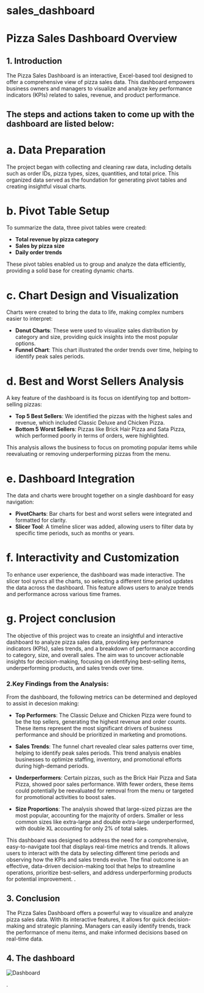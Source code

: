 # sales_dashboard
# Pizza Sales Dashboard Overview

## 1. Introduction  
The Pizza Sales Dashboard is an interactive, Excel-based tool designed to offer a comprehensive view of pizza sales data. This dashboard empowers business owners and managers to visualize and analyze key performance indicators (KPIs) related to sales, revenue, and product performance.

## The steps and actions taken to come up with the dashboard are listed below:
# a. Data Preparation  
The project began with collecting and cleaning raw data, including details such as order IDs, pizza types, sizes, quantities, and total price. This organized data served as the foundation for generating pivot tables and creating insightful visual charts.

# b. Pivot Table Setup  
To summarize the data, three pivot tables were created:
- **Total revenue by pizza category**
- **Sales by pizza size**
- **Daily order trends**

These pivot tables enabled us to group and analyze the data efficiently, providing a solid base for creating dynamic charts.

# c. Chart Design and Visualization  
Charts were created to bring the data to life, making complex numbers easier to interpret:
- **Donut Charts**: These were used to visualize sales distribution by category and size, providing quick insights into the most popular options.
- **Funnel Chart**: This chart illustrated the order trends over time, helping to identify peak sales periods.

# d. Best and Worst Sellers Analysis  
A key feature of the dashboard is its focus on identifying top and bottom-selling pizzas:
- **Top 5 Best Sellers**: We identified the pizzas with the highest sales and revenue, which included Classic Deluxe and Chicken Pizza.
- **Bottom 5 Worst Sellers**: Pizzas like Brick Hair Pizza and Sata Pizza, which performed poorly in terms of orders, were highlighted.

This analysis allows the business to focus on promoting popular items while reevaluating or removing underperforming pizzas from the menu.

# e. Dashboard Integration  
The data and charts were brought together on a single dashboard for easy navigation:
- **PivotCharts**: Bar charts for best and worst sellers were integrated and formatted for clarity.
- **Slicer Tool**: A timeline slicer was added, allowing users to filter data by specific time periods, such as months or years.

# f. Interactivity and Customization  
To enhance user experience, the dashboard was made interactive. The slicer tool syncs all the charts, so selecting a different time period updates the data across the dashboard. This feature allows users to analyze trends and performance across various time frames.

# g. Project conclusion

The objective of this project was to create an insightful and interactive dashboard to analyze pizza sales data, providing key performance indicators (KPIs), sales trends, and a breakdown of performance according to category, size, and overall sales. The aim was to uncover actionable insights for decision-making, focusing on identifying best-selling items, underperforming products, and sales trends over time.

### 2.Key Findings from the Analysis:
From the dashboard, the following metrics can be determined and deployed to assist in decesion making:
- **Top Performers**: The Classic Deluxe and Chicken Pizza were found to be the top sellers, generating the highest revenue and order counts. These items represent the most significant drivers of business performance and should be prioritized in marketing and promotions.
  
- **Sales Trends**: The funnel chart revealed clear sales patterns over time, helping to identify peak sales periods. This trend analysis enables businesses to optimize staffing, inventory, and promotional efforts during high-demand periods.
  
- **Underperformers**: Certain pizzas, such as the Brick Hair Pizza and Sata Pizza, showed poor sales performance. With fewer orders, these items could potentially be reevaluated for removal from the menu or targeted for promotional activities to boost sales.
  
- **Size Proportions**: The analysis showed that large-sized pizzas are the most popular, accounting for the majority of orders. Smaller or less common sizes like extra-large and double extra-large underperformed, with double XL accounting for only 2% of total sales.

This dashboard was designed to address the need for a comprehensive, easy-to-navigate tool that displays real-time metrics and trends. It allows users to interact with the data by selecting different time periods and observing how the KPIs and sales trends evolve. The final outcome is an effective, data-driven decision-making tool that helps to streamline operations, prioritize best-sellers, and address underperforming products for potential improvement.
.

## 3. Conclusion  
The Pizza Sales Dashboard offers a powerful way to visualize and analyze pizza sales data. With its interactive features, it allows for quick decision-making and strategic planning. Managers can easily identify trends, track the performance of menu items, and make informed decisions based on real-time data.

## 4. The dashboard
![Dashboard]()




.
